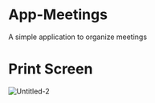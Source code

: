 # App-Meetings
A simple application to organize meetings
# Print Screen
![Untitled-2](https://user-images.githubusercontent.com/68713770/95485990-5ae49a00-098a-11eb-8f92-4192d0ee16e7.jpg)


